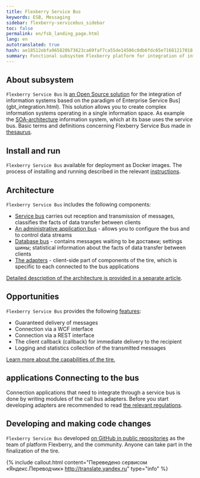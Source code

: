 ```yaml
--- 
title: Flexberry Service Bus 
keywords: ESB, Messaging 
sidebar: flexberry-servicebus_sidebar 
toc: false 
permalink: en/fsb_landing_page.html 
lang: en 
autotranslated: true 
hash: ae18512ebfa965820b73623ca69faf7ca55de14506c0db6fdc65e71681217018 
summary: Functional subsystem Flexberry platform for integration of information systems. 
--- 
```


## About subsystem 

`Flexberry Service Bus` is [an Open Source solution](fsb_development.html) for the integration of information systems based on the paradigm of Enterprise Service Bus](gbt_integration.html). This solution allows you to create complex information systems operating in a single information space. As example the [SOA-architecture](gbt_integration.html) information system, which at its base uses the service bus. 
Basic terms and definitions concerning Flexberry Service Bus made in [thesaurus](fsb_thesaurus.html). 

## Install and run 

`Flexberry Service Bus` available for deployment as Docker images. The process of installing and running described in the relevant [instructions](fsb_installation.html). 

## Architecture 

`Flexberry Service Bus` includes the following components: 
* [Service bus](fsb_service.html) carries out reception and transmission of messages, classifies the facts of data transfer between clients 
* [An administrative application bus](fsb_editor.html) - allows you to configure the bus and to control data streams 
* [Database bus](fsb_database.html) - contains messages waiting to be доставки; settings шины; statistical information about the facts of data transfer between clients 
* [The adapters](fsb_adapters.html) - client-side part of components of the tire, which is specific to each connected to the bus applications 

[Detailed description of the architecture is provided in a separate article](fsb_architecture.html). 

## Opportunities 

`Flexberry Service Bus` provides the following [features](fsb_features.html): 
* Guaranteed delivery of messages 
* Connection via a WCF interface 
* Connection via a REST interface 
* The client callback (callback) for immediate delivery to the recipient 
* Logging and statistics collection of the transmitted messages 

[Learn more about the capabilities of the tire.](fsb_features.html) 

## applications Connecting to the bus 

Connection applications that need to integrate through a service bus is done by writing modules of the call bus adapters. Before you start developing adapters are recommended to read [the relevant regulations](fsb_adapters.html). 

## Developing and making code changes 

`Flexberry Service Bus` developed [on GitHub in public repositories](fsb_development.html) as the team of platform Flexberry, and the community. Anyone can take part in the finalization of the tire.


{% include callout.html content="Переведено сервисом «Яндекс.Переводчик» <http://translate.yandex.ru>" type="info" %}